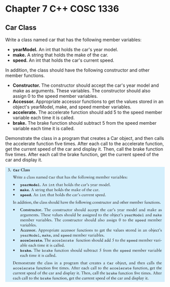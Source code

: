# Chapter 7 C++ COSC 1336

## Car Class
Write a class named car that has the following member variables:

* **yearModel.** An int that holds the car's year model.
* **make.** A string that holds the make of the car.
* **speed.** An int that holds the car's current speed.

In addition, the class should have the following constructor and other member functions.

* **Constructor.** The constructor should accept the car's year model and make as arguments. These variables. The constructor should also assign 0 to the speed member variables.
* **Accessor.** Appropriate accessor functions to get the values stored in an object's yearModel, make, and speed member variables.
* **accelerate.** The accelerate function should add 5 to the speed member variable each time it is called.
* **brake.** The brake function should subtract 5 from the speed member variable each time it is called.

Demonstrate the class in a program that creates a Car object, and then calls the accelerate function five times. After each call to the accelerate function, get the current speed of the car and display it. Then, call the brake function five times. After each call the brake function, get the current speed of the car and display it.

![Book Excerpt](chapter7.png)
